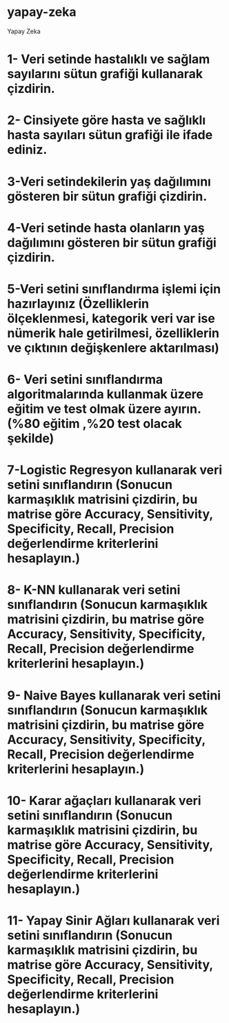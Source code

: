 # yapay-zeka
Yapay Zeka
# 1- Veri setinde hastalıklı ve sağlam sayılarını sütun grafiği kullanarak çizdirin.
# 2- Cinsiyete göre hasta ve sağlıklı hasta sayıları sütun grafiği ile ifade ediniz. 
# 3-Veri setindekilerin yaş dağılımını gösteren bir sütun grafiği çizdirin.
# 4-Veri setinde hasta olanların yaş dağılımını gösteren bir sütun grafiği çizdirin.
# 5-Veri setini sınıflandırma işlemi için hazırlayınız (Özelliklerin ölçeklenmesi, kategorik veri var ise nümerik hale getirilmesi, özelliklerin ve çıktının değişkenlere aktarılması)
# 6- Veri setini sınıflandırma algoritmalarında kullanmak üzere eğitim ve test olmak üzere ayırın. (%80 eğitim ,%20 test olacak şekilde)
# 7-Logistic Regresyon kullanarak veri setini sınıflandırın (Sonucun karmaşıklık matrisini çizdirin, bu matrise göre Accuracy, Sensitivity, Specificity, Recall, Precision değerlendirme kriterlerini hesaplayın.) 
# 8- K-NN kullanarak veri setini sınıflandırın (Sonucun karmaşıklık matrisini çizdirin, bu matrise göre Accuracy, Sensitivity, Specificity, Recall, Precision değerlendirme kriterlerini hesaplayın.)
# 9- Naive Bayes kullanarak veri setini sınıflandırın (Sonucun karmaşıklık matrisini çizdirin, bu matrise göre Accuracy, Sensitivity, Specificity, Recall, Precision değerlendirme kriterlerini hesaplayın.)
# 10- Karar ağaçları kullanarak veri setini sınıflandırın (Sonucun karmaşıklık matrisini çizdirin, bu matrise göre Accuracy, Sensitivity, Specificity, Recall, Precision değerlendirme kriterlerini hesaplayın.)
# 11- Yapay Sinir Ağları kullanarak veri setini sınıflandırın (Sonucun karmaşıklık matrisini çizdirin, bu matrise göre Accuracy, Sensitivity, Specificity, Recall, Precision değerlendirme kriterlerini hesaplayın.)
